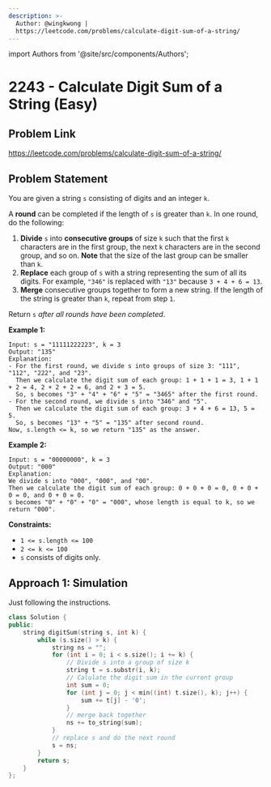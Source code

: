 ```yaml
---
description: >-
  Author: @wingkwong |
  https://leetcode.com/problems/calculate-digit-sum-of-a-string/
---
```


import Authors from '@site/src/components/Authors';

# 2243 - Calculate Digit Sum of a String (Easy)

## Problem Link

https://leetcode.com/problems/calculate-digit-sum-of-a-string/

## Problem Statement

You are given a string `s` consisting of digits and an integer `k`.

A **round** can be completed if the length of `s` is greater than `k`. In one round, do the following:

1. **Divide** `s` into **consecutive groups** of size `k` such that the first `k` characters are in the first group, the next `k` characters are in the second group, and so on. **Note** that the size of the last group can be smaller than `k`.
2. **Replace** each group of `s` with a string representing the sum of all its digits. For example, `"346"` is replaced with `"13"` because `3 + 4 + 6 = 13`.
3. **Merge** consecutive groups together to form a new string. If the length of the string is greater than `k`, repeat from step `1`.

Return `s` _after all rounds have been completed_.

**Example 1:**

```
Input: s = "11111222223", k = 3
Output: "135"
Explanation: 
- For the first round, we divide s into groups of size 3: "111", "112", "222", and "23".
  ​​​​​Then we calculate the digit sum of each group: 1 + 1 + 1 = 3, 1 + 1 + 2 = 4, 2 + 2 + 2 = 6, and 2 + 3 = 5. 
  So, s becomes "3" + "4" + "6" + "5" = "3465" after the first round.
- For the second round, we divide s into "346" and "5".
  Then we calculate the digit sum of each group: 3 + 4 + 6 = 13, 5 = 5. 
  So, s becomes "13" + "5" = "135" after second round. 
Now, s.length <= k, so we return "135" as the answer.
```

**Example 2:**

```
Input: s = "00000000", k = 3
Output: "000"
Explanation: 
We divide s into "000", "000", and "00".
Then we calculate the digit sum of each group: 0 + 0 + 0 = 0, 0 + 0 + 0 = 0, and 0 + 0 = 0. 
s becomes "0" + "0" + "0" = "000", whose length is equal to k, so we return "000".
```

**Constraints:**

* `1 <= s.length <= 100`
* `2 <= k <= 100`
* `s` consists of digits only.

## Approach 1: Simulation

Just following the instructions.

<Authors names="@wingkwing"/>

```cpp
class Solution {
public:
    string digitSum(string s, int k) {
        while (s.size() > k) {
            string ns = "";
            for (int i = 0; i < s.size(); i += k) {
                // Divide s into a group of size k
                string t = s.substr(i, k);
                // Calulate the digit sum in the current group
                int sum = 0;
                for (int j = 0; j < min((int) t.size(), k); j++) {
                    sum += t[j] - '0';
                }
                // merge back together
                ns += to_string(sum);
            }
            // replace s and do the next round
            s = ns;
        }
        return s;
    }
};
```
